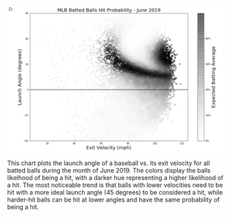 ![MLB Batted Balls Hit Probability - June 2019](https://github.com/DesiPilla/DSPS_dPilla/blob/master/HW8/mlbplot.PNG)

This chart plots the launch angle of a baseball vs. its exit velocity for all batted balls during the month of June 2019. The colors display the balls likelhood of being a hit, with a darker hue representing a higher likelihood of a hit. The most noticeable trend is that balls with lower velocities need to be hit with a more ideal launch angle (45 degrees) to be considered a hit, while harder-hit balls can be hit at lower angles and have the same probability of being a hit.
